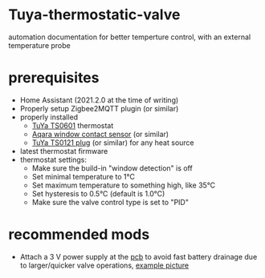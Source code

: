 # Tuya-thermostatic-valve
automation documentation for better temperture control, with an external temperature probe


# prerequisites

- Home Assistant (2021.2.0 at the time of writing)
- Properly setup Zigbee2MQTT plugin (or similar)
- properly installed
  - [TuYa TS0601](https://www.zigbee2mqtt.io/devices/TS0601_thermostat.html) thermostat
  - [Aqara window contact sensor](https://www.zigbee2mqtt.io/devices/MCCGQ11LM.html) (or similar)
  - [TuYa TS0121 plug](https://www.zigbee2mqtt.io/devices/TS0121_plug.html) (or similar) for any heat source
- latest thermostat firmware
- thermostat settings:
  - Make sure the build-in "window detection" is off
  - Set minimal temperature to 1°C
  - Set maximum temperature to something high, like 35°C
  - Set hysteresis to 0.5°C (default is 1.0°C)
  - Make sure the valve control type is set to "PID"

# recommended mods

- Attach a 3 V power supply at the [pcb](./img/pcb-main-board.jpg) to avoid fast battery drainage due to larger/quicker valve operations, [example picture]()
